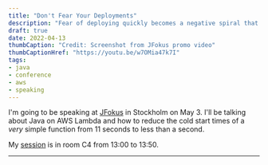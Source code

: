 ```yaml
---
title: "Don't Fear Your Deployments"
description: "Fear of deploying quickly becomes a negative spiral that ultimately prevents you from deploying at all"
draft: true
date: 2022-04-13
thumbCaption: "Credit: Screenshot from JFokus promo video"
thumbCaptionHref: "https://youtu.be/w7OMia47k7I"
tags:
- java
- conference
- aws
- speaking
---
```

I'm going to be speaking at [JFokus](https://www.jfokus.se) in Stockholm on May 3. I'll be talking about Java on AWS
Lambda and how to reduce the cold start times of a _very_ simple function from 11 seconds to less than a second.

My [session](https://www.jfokus.se/talks/822) is in room C4 from 13:00 to 13:50.

---
